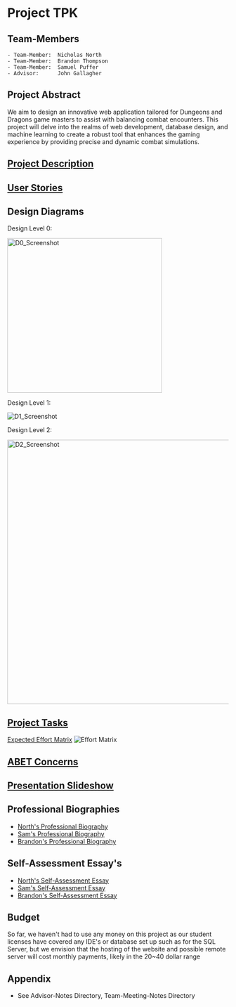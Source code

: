 # Project TPK

## Team-Members
    - Team-Member:  Nicholas North
    - Team-Member:  Brandon Thompson
    - Team-Member:  Samuel Puffer
    - Advisor:      John Gallagher

## Project Abstract

We aim to design an innovative web application tailored for Dungeons and Dragons game masters to assist with balancing combat encounters. This project will delve into the realms of web development, database design, and machine learning to create a robust tool that enhances the gaming experience by providing precise and dynamic combat simulations.

## [Project Description](Documentation/Project-Overview.md)

## [User Stories](Ideation/User_Stories.md)

## Design Diagrams

Design Level 0:

<img width="352" alt="D0_Screenshot" src="https://github.com/user-attachments/assets/a979b51b-5cef-4e68-bf37-2aa248fdb1c5">

Design Level 1:

![D1_Screenshot](https://github.com/user-attachments/assets/f3bd9f6d-88e5-4b35-90d2-05b1741ab5d6)

Design Level 2:

<img width="602" alt="D2_Screenshot" src="https://github.com/user-attachments/assets/7d7eabc6-fbc3-4a3c-9b39-f3f25e1d4116">

## [Project Tasks](Ideation/Tasklist.md)

[Expected Effort Matrix](Documentation/Effort-Matrix.png)
![Effort Matrix](https://github.com/user-attachments/assets/f6ef6c40-4c4f-47dd-a57d-ed4a6c1e6a5b)


## [ABET Concerns](Documentation/Overview/Project-Constraints-Essay.md)

## [Presentation Slideshow](Documentation/Team-TPK-Presentation.pptx)

## Professional Biographies
- [North's Professional Biography](Professional-Profiles/North's-Professional-Biography.md)
- [Sam's Professional Biography](Professional-Profiles/Brandon-Thompson-Professional-Biography.md)
- [Brandon's Professional Biography](Professional-Profiles/Sam-Puffer-Professional-Biography.md)

## Self-Assessment Essay's
- [North's Self-Assessment Essay](Professional-Profiles/Nick-North-Self-Assessment.md)
- [Sam's Self-Assessment Essay](Professional-Profiles/Samuel-Self-Assessment.docx)
- [Brandon's Self-Assessment Essay](Professional-Profiles/Brandon-Self-Assessment)

## Budget

So far, we haven't had to use any money on this project as our student licenses have covered any IDE's or database set up such as for the SQL Server, but we envision that the hosting of the website and possible remote server will cost monthly payments, likely in the 20~40 dollar range

## Appendix
- See Advisor-Notes Directory, Team-Meeting-Notes Directory
